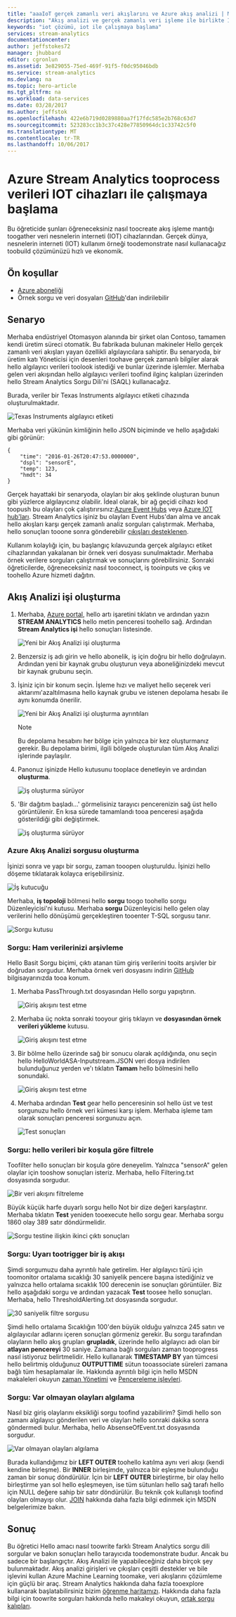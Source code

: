 ```yaml
---
title: "aaaIoT gerçek zamanlı veri akışlarını ve Azure akış analizi | Microsoft Docs"
description: "Akış analizi ve gerçek zamanlı veri işleme ile birlikte IoT algılayıcı etiketleri ve veri akışları"
keywords: "iot çözümü, iot ile çalışmaya başlama"
services: stream-analytics
documentationcenter: 
author: jeffstokes72
manager: jhubbard
editor: cgronlun
ms.assetid: 3e829055-75ed-469f-91f5-f0dc95046bdb
ms.service: stream-analytics
ms.devlang: na
ms.topic: hero-article
ms.tgt_pltfrm: na
ms.workload: data-services
ms.date: 03/28/2017
ms.author: jeffstok
ms.openlocfilehash: 422e6b719d0289880aa7f17fdc585e2b768c63d7
ms.sourcegitcommit: 523283cc1b3c37c428e77850964dc1c33742c5f0
ms.translationtype: MT
ms.contentlocale: tr-TR
ms.lasthandoff: 10/06/2017
---
```

# <a name="get-started-with-azure-stream-analytics-tooprocess-data-from-iot-devices"></a>Azure Stream Analytics tooprocess verileri IOT cihazları ile çalışmaya başlama
Bu öğreticide şunları öğreneceksiniz nasıl toocreate akış işleme mantığı toogather veri nesnelerin interneti (IOT) cihazlarından. Gerçek dünya, nesnelerin interneti (IOT) kullanım örneği toodemonstrate nasıl kullanacağız toobuild çözümünüzü hızlı ve ekonomik.

## <a name="prerequisites"></a>Ön koşullar
* [Azure aboneliği](https://azure.microsoft.com/pricing/free-trial/)
* Örnek sorgu ve veri dosyaları [GitHub](https://aka.ms/azure-stream-analytics-get-started-iot)'dan indirilebilir

## <a name="scenario"></a>Senaryo
Merhaba endüstriyel Otomasyon alanında bir şirket olan Contoso, tamamen kendi üretim süreci otomatik. Bu fabrikada bulunan makineler Hello gerçek zamanlı veri akışları yayan özellikli algılayıcılara sahiptir. Bu senaryoda, bir üretim katı Yöneticisi için desenleri toohave gerçek zamanlı bilgiler alarak hello algılayıcı verileri toolook istediği ve bunlar üzerinde işlemler. Merhaba gelen veri akışından hello algılayıcı verileri toofind ilginç kalıpları üzerinden hello Stream Analytics Sorgu Dili'ni (SAQL) kullanacağız.

Burada, veriler bir Texas Instruments algılayıcı etiketi cihazında oluşturulmaktadır.

![Texas Instruments algılayıcı etiketi](./media/stream-analytics-get-started-with-iot-devices/stream-analytics-get-started-with-iot-devices-01.jpg)

Merhaba veri yükünün kimliğinin hello JSON biçiminde ve hello aşağıdaki gibi görünür:

    {
        "time": "2016-01-26T20:47:53.0000000",  
        "dspl": "sensorE",  
        "temp": 123,  
        "hmdt": 34  
    }  

Gerçek hayattaki bir senaryoda, olayları bir akış şeklinde oluşturan bunun gibi yüzlerce algılayıcınız olabilir. İdeal olarak, bir ağ geçidi cihazı kod toopush bu olayları çok çalıştırırsınız:[Azure Event Hubs](https://azure.microsoft.com/services/event-hubs/) veya [Azure IOT hub'ları](https://azure.microsoft.com/services/iot-hub/). Stream Analytics işiniz bu olayları Event Hubs'dan alma ve ancak hello akışları karşı gerçek zamanlı analiz sorguları çalıştırmak. Merhaba, hello sonuçları tooone sonra gönderebilir [çıkışları desteklenen](stream-analytics-define-outputs.md).

Kullanım kolaylığı için, bu başlangıç kılavuzunda gerçek algılayıcı etiket cihazlarından yakalanan bir örnek veri dosyası sunulmaktadır. Merhaba örnek verilere sorguları çalıştırmak ve sonuçlarını görebilirsiniz. Sonraki öğreticilerde, öğreneceksiniz nasıl tooconnect, iş tooinputs ve çıkış ve toohello Azure hizmeti dağıtın.

## <a name="create-a-stream-analytics-job"></a>Akış Analizi işi oluşturma
1. Merhaba, [Azure portal](http://portal.azure.com), hello artı işaretini tıklatın ve ardından yazın **STREAM ANALYTICS** hello metin penceresi toohello sağ. Ardından **Stream Analytics işi** hello sonuçları listesinde.
   
    ![Yeni bir Akış Analizi işi oluşturma](./media/stream-analytics-get-started-with-iot-devices/stream-analytics-get-started-with-iot-devices-02.png)
2. Benzersiz iş adı girin ve hello abonelik, iş için doğru bir hello doğrulayın. Ardından yeni bir kaynak grubu oluşturun veya aboneliğinizdeki mevcut bir kaynak grubunu seçin.
3. İşiniz için bir konum seçin. İşleme hızı ve maliyet hello seçerek veri aktarımı'azaltılmasına hello kaynak grubu ve istenen depolama hesabı ile aynı konumda önerilir.
   
    ![Yeni bir Akış Analizi işi oluşturma ayrıntıları](./media/stream-analytics-get-started-with-iot-devices/stream-analytics-get-started-with-iot-devices-03.png)
   
   > [!NOTE]
   > Bu depolama hesabını her bölge için yalnızca bir kez oluşturmanız gerekir. Bu depolama birimi, ilgili bölgede oluşturulan tüm Akış Analizi işlerinde paylaşılır.
   > 
   > 
4. Panonuz işinizde Hello kutusunu tooplace denetleyin ve ardından **oluşturma**.
   
    ![iş oluşturma sürüyor](./media/stream-analytics-get-started-with-iot-devices/stream-analytics-get-started-with-iot-devices-03a.png)
5. 'Bir dağıtım başladı...' görmelisiniz tarayıcı pencerenizin sağ üst hello görüntülenir. En kısa sürede tamamlandı tooa penceresi aşağıda gösterildiği gibi değiştirmek.
   
    ![iş oluşturma sürüyor](./media/stream-analytics-get-started-with-iot-devices/stream-analytics-get-started-with-iot-devices-03b.png)

### <a name="create-an-azure-stream-analytics-query"></a>Azure Akış Analizi sorgusu oluşturma
İşinizi sonra ve yapı bir sorgu, zaman tooopen oluşturuldu. İşinizi hello döşeme tıklatarak kolayca erişebilirsiniz.

![İş kutucuğu](./media/stream-analytics-get-started-with-iot-devices/stream-analytics-get-started-with-iot-devices-04.png)

Merhaba, **iş topoloji** bölmesi hello **sorgu** toogo toohello sorgu Düzenleyicisi'ni kutusu. Merhaba **sorgu** Düzenleyicisi hello gelen olay verilerini hello dönüşümü gerçekleştiren tooenter T-SQL sorgusu tanır.

![Sorgu kutusu](./media/stream-analytics-get-started-with-iot-devices/stream-analytics-get-started-with-iot-devices-05.png)

### <a name="query-archive-your-raw-data"></a>Sorgu: Ham verilerinizi arşivleme
Hello Basit Sorgu biçimi, çıktı atanan tüm giriş verilerini tooits arşivler bir doğrudan sorgudur. Merhaba örnek veri dosyasını indirin [GitHub](https://aka.ms/azure-stream-analytics-get-started-iot) bilgisayarınızda tooa konum. 

1. Merhaba PassThrough.txt dosyasından Hello sorgu yapıştırın. 
   
    ![Giriş akışını test etme](./media/stream-analytics-get-started-with-iot-devices/stream-analytics-get-started-with-iot-devices-06.png)
2. Merhaba üç nokta sonraki tooyour giriş tıklayın ve **dosyasından örnek verileri yükleme** kutusu.
   
    ![Giriş akışını test etme](./media/stream-analytics-get-started-with-iot-devices/stream-analytics-get-started-with-iot-devices-06a.png)
3. Bir bölme hello üzerinde sağ bir sonucu olarak açıldığında, onu seçin hello HelloWorldASA-Inputstream.JSON veri dosya indirilen bulunduğunuz yerden ve'ı tıklatın **Tamam** hello bölmesini hello sonundaki.
   
    ![Giriş akışını test etme](./media/stream-analytics-get-started-with-iot-devices/stream-analytics-get-started-with-iot-devices-06b.png)
4. Merhaba ardından **Test** gear hello penceresinin sol hello üst ve test sorgunuzu hello örnek veri kümesi karşı işlem. Merhaba işleme tam olarak sonuçları penceresi sorgunuzu açın.
   
    ![Test sonuçları](./media/stream-analytics-get-started-with-iot-devices/stream-analytics-get-started-with-iot-devices-07.png)

### <a name="query-filter-hello-data-based-on-a-condition"></a>Sorgu: hello verileri bir koşula göre filtrele
Toofilter hello sonuçları bir koşula göre deneyelim. Yalnızca "sensorA" gelen olaylar için tooshow sonuçları isteriz. Merhaba, hello Filtering.txt dosyasında sorgudur.

![Bir veri akışını filtreleme](./media/stream-analytics-get-started-with-iot-devices/stream-analytics-get-started-with-iot-devices-08.png)

Büyük küçük harfe duyarlı sorgu hello Not bir dize değeri karşılaştırır. Merhaba tıklatın **Test** yeniden tooexecute hello sorgu gear. Merhaba sorgu 1860 olay 389 satır döndürmelidir.

![Sorgu testine ilişkin ikinci çıktı sonuçları](./media/stream-analytics-get-started-with-iot-devices/stream-analytics-get-started-with-iot-devices-09.png)

### <a name="query-alert-tootrigger-a-business-workflow"></a>Sorgu: Uyarı tootrigger bir iş akışı
Şimdi sorgumuzu daha ayrıntılı hale getirelim. Her algılayıcı türü için toomonitor ortalama sıcaklığı 30 saniyelik pencere başına istediğiniz ve yalnızca hello ortalama sıcaklık 100 derecenin ise sonuçları görüntüler. Biz hello aşağıdaki sorgu ve ardından yazacak **Test** toosee hello sonuçları. Merhaba, hello ThresholdAlerting.txt dosyasında sorgudur.

![30 saniyelik filtre sorgusu](./media/stream-analytics-get-started-with-iot-devices/stream-analytics-get-started-with-iot-devices-10.png)

Şimdi hello ortalama Sıcaklığın 100'den büyük olduğu yalnızca 245 satırı ve algılayıcılar adlarını içeren sonuçları görmeniz gerekir. Bu sorgu tarafından olayların hello akış grupları **grupladık**, üzerinde hello algılayıcı adı olan bir **atlayan pencereyi** 30 saniye. Zamana bağlı sorguları zaman tooprogress nasıl istiyoruz belirtmelidir. Hello kullanarak **TIMESTAMP BY** yan tümcesi hello belirtmiş olduğunuz **OUTPUTTIME** sütun tooassociate süreleri zamana bağlı tüm hesaplamalar ile. Hakkında ayrıntılı bilgi için hello MSDN makaleleri okuyun [zaman Yönetimi](https://msdn.microsoft.com/library/azure/mt582045.aspx) ve [Pencereleme işlevleri](https://msdn.microsoft.com/library/azure/dn835019.aspx).

### <a name="query-detect-absence-of-events"></a>Sorgu: Var olmayan olayları algılama
Nasıl biz giriş olaylarını eksikliği sorgu toofind yazabilirim? Şimdi hello son zamanı algılayıcı gönderilen veri ve olayları hello sonraki dakika sonra göndermedi bulur. Merhaba, hello AbsenseOfEvent.txt dosyasında sorgudur.

![Var olmayan olayları algılama](./media/stream-analytics-get-started-with-iot-devices/stream-analytics-get-started-with-iot-devices-11.png)

Burada kullandığımız bir **LEFT OUTER** toohello katılma aynı veri akışı (kendi kendine birleşme). Bir **INNER** birleşimde, yalnızca bir eşleşme bulunduğu zaman bir sonuç döndürülür.  İçin bir **LEFT OUTER** birleştirme, bir olay hello birleştirme yan sol hello eşleşmeyen, ise tüm sütunları hello sağ tarafı hello için NULL değere sahip bir satır döndürülür. Bu teknik çok kullanışlı toofind olayları olmayışı olur. [JOIN](https://msdn.microsoft.com/library/azure/dn835026.aspx) hakkında daha fazla bilgi edinmek için MSDN belgelerimize bakın.

## <a name="conclusion"></a>Sonuç
Bu öğretici Hello amacı nasıl toowrite farklı Stream Analytics sorgu dili sorgular ve bakın sonuçları hello tarayıcıda toodemonstrate budur. Ancak bu sadece bir başlangıçtır. Akış Analizi ile yapabileceğiniz daha birçok şey bulunmaktadır. Akış analizi girişleri ve çıkışları çeşitli destekler ve bile işlevini kullan Azure Machine Learning toomake, veri akışlarını çözümleme için güçlü bir araç. Stream Analytics hakkında daha fazla tooexplore kullanarak başlatabilirsiniz bizim [öğrenme haritamızı](https://azure.microsoft.com/documentation/learning-paths/stream-analytics/). Hakkında daha fazla bilgi için toowrite sorguları hakkında hello makaleyi okuyun, [ortak sorgu kalıpları](stream-analytics-stream-analytics-query-patterns.md).


